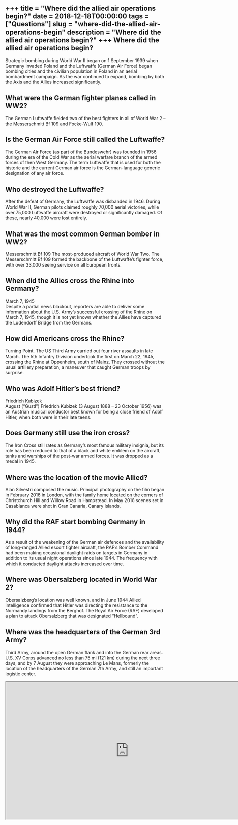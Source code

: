 +++
title = "Where did the allied air operations begin?"
date = 2018-12-18T00:00:00
tags = ["Questions"]
slug = "where-did-the-allied-air-operations-begin"
description = "Where did the allied air operations begin?"
+++
Where did the allied air operations begin?
------------------------------------------

Strategic bombing during World War II began on 1 September 1939 when Germany invaded Poland and the Luftwaffe (German Air Force) began bombing cities and the civilian population in Poland in an aerial bombardment campaign. As the war continued to expand, bombing by both the Axis and the Allies increased significantly.

What were the German fighter planes called in WW2?
--------------------------------------------------

The German Luftwaffe fielded two of the best fighters in all of World War 2 – the Messerschmitt Bf 109 and Focke-Wulf 190.

Is the German Air Force still called the Luftwaffe?
---------------------------------------------------

The German Air Force (as part of the Bundeswehr) was founded in 1956 during the era of the Cold War as the aerial warfare branch of the armed forces of then West Germany. The term Luftwaffe that is used for both the historic and the current German air force is the German-language generic designation of any air force.

Who destroyed the Luftwaffe?
----------------------------

After the defeat of Germany, the Luftwaffe was disbanded in 1946. During World War II, German pilots claimed roughly 70,000 aerial victories, while over 75,000 Luftwaffe aircraft were destroyed or significantly damaged. Of these, nearly 40,000 were lost entirely.

What was the most common German bomber in WW2?
----------------------------------------------

Messerschmitt Bf 109 The most-produced aircraft of World War Two. The Messerschmitt Bf 109 formed the backbone of the Luftwaffe’s fighter force, with over 33,000 seeing service on all European fronts.

When did the Allies cross the Rhine into Germany?
-------------------------------------------------

March 7, 1945  
Despite a partial news blackout, reporters are able to deliver some information about the U.S. Army’s successful crossing of the Rhine on March 7, 1945, though it is not yet known whether the Allies have captured the Ludendorff Bridge from the Germans.

How did Americans cross the Rhine?
----------------------------------

Turning Point. The US Third Army carried out four river assaults in late March. The 5th Infantry Division undertook the first on March 22, 1945, crossing the Rhine at Oppenheim, south of Mainz. They crossed without the usual artillery preparation, a maneuver that caught German troops by surprise.

Who was Adolf Hitler’s best friend?
-----------------------------------

Friedrich Kubizek  
August (“Gustl”) Friedrich Kubizek (3 August 1888 – 23 October 1956) was an Austrian musical conductor best known for being a close friend of Adolf Hitler, when both were in their late teens.

Does Germany still use the iron cross?
--------------------------------------

The Iron Cross still rates as Germany’s most famous military insignia, but its role has been reduced to that of a black and white emblem on the aircraft, tanks and warships of the post-war armed forces. It was dropped as a medal in 1945.

Where was the location of the movie Allied?
-------------------------------------------

Alan Silvestri composed the music. Principal photography on the film began in February 2016 in London, with the family home located on the corners of Christchurch Hill and Willow Road in Hampstead. In May 2016 scenes set in Casablanca were shot in Gran Canaria, Canary Islands.

Why did the RAF start bombing Germany in 1944?
----------------------------------------------

As a result of the weakening of the German air defences and the availability of long-ranged Allied escort fighter aircraft, the RAF’s Bomber Command had been making occasional daylight raids on targets in Germany in addition to its usual night operations since late 1944. The frequency with which it conducted daylight attacks increased over time.

Where was Obersalzberg located in World War 2?
----------------------------------------------

Obersalzberg’s location was well known, and in June 1944 Allied intelligence confirmed that Hitler was directing the resistance to the Normandy landings from the Berghof. The Royal Air Force (RAF) developed a plan to attack Obersalzberg that was designated “Hellbound”.

Where was the headquarters of the German 3rd Army?
--------------------------------------------------

Third Army, around the open German flank and into the German rear areas. U.S. XV Corps advanced no less than 75 mi (121 km) during the next three days, and by 7 August they were approaching Le Mans, formerly the location of the headquarters of the German 7th Army, and still an important logistic center.

<iframe allow="accelerometer; autoplay; clipboard-write; encrypted-media; gyroscope; picture-in-picture" allowfullscreen="" class="__youtube_prefs__  epyt-is-override  no-lazyload" data-no-lazy="1" data-origheight="433" data-origwidth="770" data-skipgform_ajax_framebjll="" height="433" id="_ytid_74530" loading="lazy" src="https://www.youtube.com/embed/AGT7J_diIjA?enablejsapi=1&autoplay=0&cc_load_policy=0&cc_lang_pref=&iv_load_policy=1&loop=0&modestbranding=0&rel=1&fs=1&playsinline=0&autohide=2&theme=dark&color=red&controls=1&" title="YouTube player" width="770"></iframe>